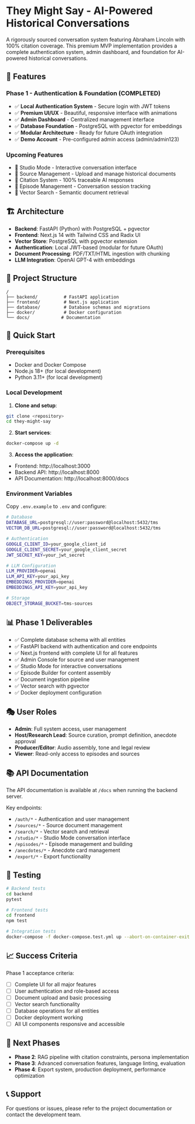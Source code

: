 # They Might Say - AI-Powered Historical Conversations

A rigorously sourced conversation system featuring Abraham Lincoln with 100% citation coverage. This premium MVP implementation provides a complete authentication system, admin dashboard, and foundation for AI-powered historical conversations.

## 🚀 Features

### Phase 1 - Authentication & Foundation (COMPLETED)
- ✅ **Local Authentication System** - Secure login with JWT tokens
- ✅ **Premium UI/UX** - Beautiful, responsive interface with animations
- ✅ **Admin Dashboard** - Centralized management interface
- ✅ **Database Foundation** - PostgreSQL with pgvector for embeddings
- ✅ **Modular Architecture** - Ready for future OAuth integration
- ✅ **Demo Account** - Pre-configured admin access (admin/admin123)

### Upcoming Features
- 🔄 Studio Mode - Interactive conversation interface
- 🔄 Source Management - Upload and manage historical documents
- 🔄 Citation System - 100% traceable AI responses
- 🔄 Episode Management - Conversation session tracking
- 🔄 Vector Search - Semantic document retrieval

## 🏗️ Architecture

- **Backend**: FastAPI (Python) with PostgreSQL + pgvector
- **Frontend**: Next.js 14 with Tailwind CSS and Radix UI
- **Vector Store**: PostgreSQL with pgvector extension
- **Authentication**: Local JWT-based (modular for future OAuth)
- **Document Processing**: PDF/TXT/HTML ingestion with chunking
- **LLM Integration**: OpenAI GPT-4 with embeddings

## 📁 Project Structure

```
/
├── backend/          # FastAPI application
├── frontend/         # Next.js application
├── database/         # Database schemas and migrations
├── docker/           # Docker configuration
└── docs/            # Documentation
```

## 🚀 Quick Start

### Prerequisites
- Docker and Docker Compose
- Node.js 18+ (for local development)
- Python 3.11+ (for local development)

### Local Development

1. **Clone and setup**:
```bash
git clone <repository>
cd they-might-say
```

2. **Start services**:
```bash
docker-compose up -d
```

3. **Access the application**:
- Frontend: http://localhost:3000
- Backend API: http://localhost:8000
- API Documentation: http://localhost:8000/docs

### Environment Variables

Copy `.env.example` to `.env` and configure:

```bash
# Database
DATABASE_URL=postgresql://user:password@localhost:5432/tms
VECTOR_DB_URL=postgresql://user:password@localhost:5432/tms

# Authentication
GOOGLE_CLIENT_ID=your_google_client_id
GOOGLE_CLIENT_SECRET=your_google_client_secret
JWT_SECRET_KEY=your_jwt_secret

# LLM Configuration
LLM_PROVIDER=openai
LLM_API_KEY=your_api_key
EMBEDDINGS_PROVIDER=openai
EMBEDDINGS_API_KEY=your_api_key

# Storage
OBJECT_STORAGE_BUCKET=tms-sources
```

## 📊 Phase 1 Deliverables

- ✅ Complete database schema with all entities
- ✅ FastAPI backend with authentication and core endpoints
- ✅ Next.js frontend with complete UI for all features
- ✅ Admin Console for source and user management
- ✅ Studio Mode for interactive conversations
- ✅ Episode Builder for content assembly
- ✅ Document ingestion pipeline
- ✅ Vector search with pgvector
- ✅ Docker deployment configuration

## 🎭 User Roles

- **Admin**: Full system access, user management
- **Host/Research Lead**: Source curation, prompt definition, anecdote approval
- **Producer/Editor**: Audio assembly, tone and legal review
- **Viewer**: Read-only access to episodes and sources

## 📚 API Documentation

The API documentation is available at `/docs` when running the backend server.

Key endpoints:
- `/auth/*` - Authentication and user management
- `/sources/*` - Source document management
- `/search/*` - Vector search and retrieval
- `/studio/*` - Studio Mode conversation interface
- `/episodes/*` - Episode management and building
- `/anecdotes/*` - Anecdote card management
- `/export/*` - Export functionality

## 🧪 Testing

```bash
# Backend tests
cd backend
pytest

# Frontend tests
cd frontend
npm test

# Integration tests
docker-compose -f docker-compose.test.yml up --abort-on-container-exit
```

## 📈 Success Criteria

Phase 1 acceptance criteria:
- [ ] Complete UI for all major features
- [ ] User authentication and role-based access
- [ ] Document upload and basic processing
- [ ] Vector search functionality
- [ ] Database operations for all entities
- [ ] Docker deployment working
- [ ] All UI components responsive and accessible

## 🔄 Next Phases

- **Phase 2**: RAG pipeline with citation constraints, persona implementation
- **Phase 3**: Advanced conversation features, language linting, evaluation
- **Phase 4**: Export system, production deployment, performance optimization

## 📞 Support

For questions or issues, please refer to the project documentation or contact the development team.